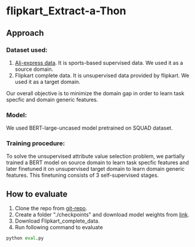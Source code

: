 # flipkart_Extract-a-Thon

## Approach
### Dataset used: 
1. [Ali-express data](https://raw.githubusercontent.com/lanmanok/ACL19_Scaling_Up_Open_Tagging/master/publish_data.txt). It is sports-based supervised data. We used it as a source domain. 
2. Flipkart complete data. It is unsupervised data provided by flipkart. We used it as a target domain.

Our overall objective is to minimize the domain gap in order to learn task specfic and domain generic features. 
### Model: 
We used BERT-large-uncased model pretrained on SQUAD dataset. 
### Training procedure:  
To solve the unsupervised attribute value selection problem, we partially trained a BERT model on source domain to learn task specfic features and later finetuned it on unsupervised target domain to learn domain generic features. This finetuning consists of 3 self-supervised stages. 

## How to evaluate 
1. Clone the repo from [git-repo](https://github.com/1201amit/flipkart_Extract-a-Thon/new/master). 
2. Create a folder "./checkpoints" and download model weights from [link](https://indianinstituteofscience-my.sharepoint.com/:u:/g/personal/prajjwalm_iisc_ac_in/EZpn_1h28o1Dtyoz5VsT5JgBLMQP5ksqbnjgvpPUMrnB4Q?e=AmHA5A). 
3. Download Flipkart_complete_data. 
4. Run following command to evaluate
```python
python eval.py
```
